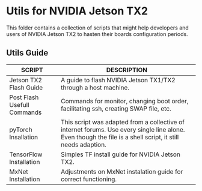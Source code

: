 # Utils for NVIDIA Jetson TX2 #

This folder contains a collection of scripts that might help developers and users of NVIDIA Jetson TX2 to hasten their boards configuration periods.

## Utils Guide ##

| SCRIPT  | DESCRIPTION |
| ------------- | ------------- |
| Jetson TX2 Flash Guide | A guide to flash NVIDIA Jetson TX1/TX2 through a host machine. |
| Post Flash Usefull Commands | Commands for monitor, changing boot order, facilitating ssh, creating SWAP file, etc. | 
| pyTorch Insallation | This script was adapted from a collective of internet forums. Use every single line alone. Even though the file is a shell script, it still needs adaption.| 	
| TensorFlow Installation | Simples TF install guide for NVIDIA Jetson TX2. | 
| MxNet Installation | Adjustments on MxNet instalation guide for correct functioning. |
